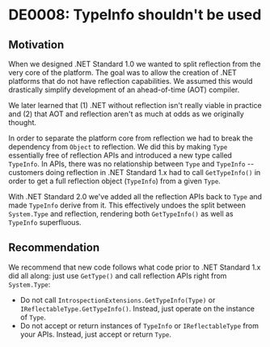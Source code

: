 <!--
T:System.Reflection.TypeInfo
M:System.Reflection.IntrospectionExtensions.GetTypeInfo(System.Type)
T:System.Reflection.IReflectableType
M:System.Reflection.IReflectableType.GetTypeInfo
===
M:System.Type.GetMembers
-->

# DE0008: TypeInfo shouldn't be used

## Motivation

When we designed .NET Standard 1.0 we wanted to split reflection from the very
core of the platform. The goal was to allow the creation of .NET platforms that
do not have reflection capabilities. We assumed this would drastically simplify
development of an ahead-of-time (AOT) compiler.

We later learned that (1) .NET without reflection isn't really viable in
practice and (2) that AOT and reflection aren't as much at odds as we originally
thought.

In order to separate the platform core from reflection we had to break the
dependency from `Object` to reflection. We did this by making `Type` essentially
free of reflection APIs and introduced a new type called `TypeInfo`. In APIs,
there was no relationship between `Type` and `TypeInfo` -- customers doing
reflection in .NET Standard 1.x had to call `GetTypeInfo()` in order to get a
full reflection object (`TypeInfo`) from a given `Type`.

With .NET Standard 2.0 we've added all the reflection APIs back to `Type` and
made `TypeInfo` derive from it. This effectively undoes the split between
`System.Type` and reflection, rendering both `GetTypeInfo()` as well as
`TypeInfo` superfluous.

## Recommendation

We recommend that new code follows what code prior to .NET Standard 1.x did all
along: just use `GetType()` and call reflection APIs right from `System.Type`:

* Do not call `IntrospectionExtensions.GetTypeInfo(Type)` or
  `IReflectableType.GetTypeInfo()`. Instead, just operate on the instance of
  `Type`.
* Do not accept or return instances of `TypeInfo` or `IReflectableType` from
  your APIs. Instead, just accept or return `Type`.